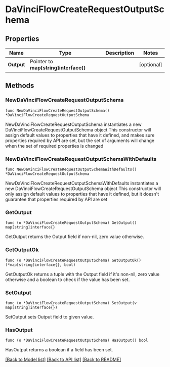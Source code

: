 # DaVinciFlowCreateRequestOutputSchema

## Properties

Name | Type | Description | Notes
------------ | ------------- | ------------- | -------------
**Output** | Pointer to **map[string]interface{}** |  | [optional] 

## Methods

### NewDaVinciFlowCreateRequestOutputSchema

`func NewDaVinciFlowCreateRequestOutputSchema() *DaVinciFlowCreateRequestOutputSchema`

NewDaVinciFlowCreateRequestOutputSchema instantiates a new DaVinciFlowCreateRequestOutputSchema object
This constructor will assign default values to properties that have it defined,
and makes sure properties required by API are set, but the set of arguments
will change when the set of required properties is changed

### NewDaVinciFlowCreateRequestOutputSchemaWithDefaults

`func NewDaVinciFlowCreateRequestOutputSchemaWithDefaults() *DaVinciFlowCreateRequestOutputSchema`

NewDaVinciFlowCreateRequestOutputSchemaWithDefaults instantiates a new DaVinciFlowCreateRequestOutputSchema object
This constructor will only assign default values to properties that have it defined,
but it doesn't guarantee that properties required by API are set

### GetOutput

`func (o *DaVinciFlowCreateRequestOutputSchema) GetOutput() map[string]interface{}`

GetOutput returns the Output field if non-nil, zero value otherwise.

### GetOutputOk

`func (o *DaVinciFlowCreateRequestOutputSchema) GetOutputOk() (*map[string]interface{}, bool)`

GetOutputOk returns a tuple with the Output field if it's non-nil, zero value otherwise
and a boolean to check if the value has been set.

### SetOutput

`func (o *DaVinciFlowCreateRequestOutputSchema) SetOutput(v map[string]interface{})`

SetOutput sets Output field to given value.

### HasOutput

`func (o *DaVinciFlowCreateRequestOutputSchema) HasOutput() bool`

HasOutput returns a boolean if a field has been set.


[[Back to Model list]](../README.md#documentation-for-models) [[Back to API list]](../README.md#documentation-for-api-endpoints) [[Back to README]](../README.md)


